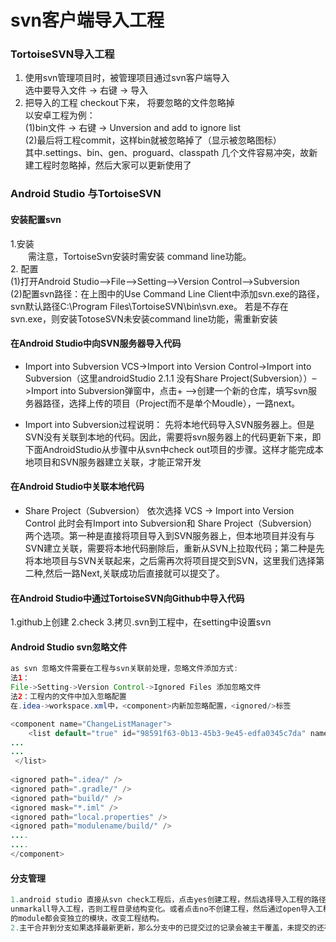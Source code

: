 # svn客户端导入工程

### TortoiseSVN导入工程
 1. 使用svn管理项目时，被管理项目通过svn客户端导入<br>
   选中要导入文件 -> 右键 -> 导入<br>
 2. 把导入的工程 checkout下来， 将要忽略的文件忽略掉<br>
    以安卓工程为例：<br>
    (1)bin文件 -> 右键 -> Unversion and add to ignore list  <br>
    (2)最后将工程commit，这样bin就被忽略掉了（显示被忽略图标）<br>
    <tr>其中.settings、bin、gen、proguard、classpath 几个文件容易冲突，故新建工程时忽略掉，然后大家可以更新使用了<br>
 
### Android Studio 与TortoiseSVN
 
#### 安装配置svn
 
1.安装  
&emsp;&emsp;需注意，TortoiseSvn安装时需安装 command line功能。  
2. 配置  
(1)打开Android Studio–>File–>Setting–>Version Control–>Subversion  
(2)配置svn路径：在上图中的Use Command Line Client中添加svn.exe的路径， svn默认路径C:\Program Files\TortoiseSVN\bin\svn.exe。
若是不存在svn.exe，则安装TotoseSVN未安装command line功能，需重新安装  

#### 在Android Studio中向SVN服务器导入代码
* Import into Subversion
VCS->Import into Version Control->Import into Subversion（这里androidStudio 2.1.1 没有Share Project(Subversion））–>Import into Subversion弹窗中，点击+ –>创建一个新的仓库，填写svn服务器路径，选择上传的项目（Project而不是单个Moudle），一路next。

* Import into Subversion过程说明：
先将本地代码导入SVN服务器上。但是SVN没有关联到本地的代码。因此，需要将svn服务器上的代码更新下来，即下面AndroidStudio从步骤中从svn中check out项目的步骤。这样才能完成本地项目和SVN服务器建立关联，才能正常开发


####  在Android Studio中关联本地代码
* Share Project（Subversion）
依次选择 VCS -> Import into Version Control 此时会有Import into Subversion和 Share Project（Subversion）两个选项。第一种是直接将项目导入到SVN服务器上，但本地项目并没有与SVN建立关联，需要将本地代码删除后，重新从SVN上拉取代码；第二种是先将本地项目与SVN关联起来，之后需再次将项目提交到SVN，这里我们选择第二种,然后一路Next,关联成功后直接就可以提交了。

#### 在Android Studio中通过TortoiseSVN向Github中导入代码
1.github上创建
2.check
3.拷贝.svn到工程中，在setting中设置svn

 #### Android Studio svn忽略文件
```Java
as svn 忽略文件需要在工程与svn关联前处理，忽略文件添加方式:
法1：
File->Setting->Version Control->Ignored Files 添加忽略文件
法2：工程内的文件中加入忽略配置
在.idea->workspace.xml中，<component>内新加忽略配置，<ignored/>标签

<component name="ChangeListManager"> 
    <list default="true" id="98591f63-0b13-45b3-9e45-edfa0345c7da" name="Default" comment=""> 
...
...
 </list>
 
<ignored path=".idea/" />
<ignored path=".gradle/" />
<ignored path="build/" />
<ignored mask="*.iml" />
<ignored path="local.properties" />
<ignored path="modulename/build/" />
....
....
</component>

```
  #### 分支管理
```Java
1.android studio 直接从svn check工程后，点击yes创建工程，然后选择导入工程的路径，后面选择
unmarkall导入工程，否则工程目录结构变化。或者点击no不创建工程，然后通过open导入工程。所有
的module都会变独立的模块，改变工程结构。
2.主干合并到分支如果选择最新更新，那么分支中的已提交过的记录会被主干覆盖，未提交的还存在。


```
